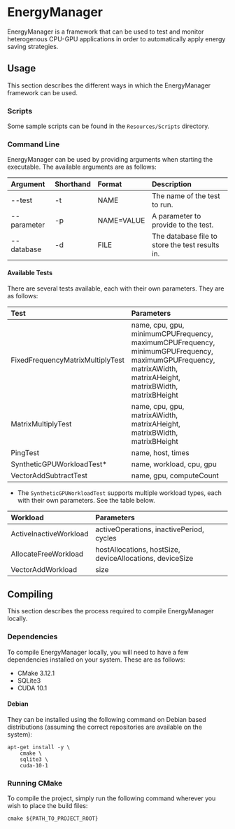 # EnergyManager

EnergyManager is a framework that can be used to test and monitor heterogenous CPU-GPU applications in order to automatically apply energy saving strategies.

## Usage

This section describes the different ways in which the EnergyManager framework can be used.

### Scripts

Some sample scripts can be found in the `Resources/Scripts` directory.

### Command Line

EnergyManager can be used by providing arguments when starting the executable.
The available arguments are as follows:

| Argument    | Shorthand | Format     | Description                                     |
| :---------- | :-------- | :--------- | :---------------------------------------------- |
| --test      | -t        | NAME       | The name of the test to run.                    |
| --parameter | -p        | NAME=VALUE | A parameter to provide to the test.             |
| --database  | -d        | FILE       | The database file to store the test results in. |

#### Available Tests

There are several tests available, each with their own parameters.
They are as follows:

| Test                             | Parameters                                                                                                                                                   |
| :------------------------------- | :----------------------------------------------------------------------------------------------------------------------------------------------------------- |
| FixedFrequencyMatrixMultiplyTest | name, cpu, gpu, minimumCPUFrequency, maximumCPUFrequency, minimumGPUFrequency, maximumGPUFrequency, matrixAWidth, matrixAHeight, matrixBWidth, matrixBHeight |
| MatrixMultiplyTest               | name, cpu, gpu, matrixAWidth, matrixAHeight, matrixBWidth, matrixBHeight                                                                                     |
| PingTest                         | name, host, times                                                                                                                                            |
| SyntheticGPUWorkloadTest*        | name, workload, cpu, gpu
| VectorAddSubtractTest            | name, gpu, computeCount                                                                                                                                      |

* The `SyntheticGPUWorkloadTest` supports multiple workload types, each with their own parameters.
See the table below.

| Workload               | Parameters                                               |
| :--------------------- | :------------------------------------------------------- |
| ActiveInactiveWorkload | activeOperations, inactivePeriod, cycles                 |
| AllocateFreeWorkload   | hostAllocations, hostSize, deviceAllocations, deviceSize |
| VectorAddWorkload      | size                                                     |

## Compiling

This section describes the process required to compile EnergyManager locally.

### Dependencies

To compile EnergyManager locally, you will need to have a few dependencies installed on your system.
These are as follows:

- CMake 3.12.1
- SQLite3
- CUDA 10.1

#### Debian

They can be installed using the following command on Debian based distributions (assuming the correct repositories are available on the system):

```shell script
apt-get install -y \
    cmake \
    sqlite3 \
    cuda-10-1
```

### Running CMake

To compile the project, simply run the following command wherever you wish to place the build files:

```shell script
cmake ${PATH_TO_PROJECT_ROOT}
```